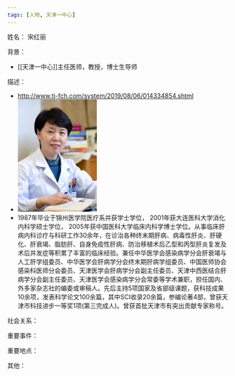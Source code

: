 ```yaml
---
tags: [人物, 天津一中心]
---
```


姓名：
宋红丽

背景：
- [[天津一中心]]主任医师，教授，博士生导师

描述：
- http://www.tj-fch.com/system/2019/08/06/014334854.shtml
- ![宋红丽](assets/11192308_623736.jpg)
- 1987年毕业于锦州医学院医疗系并获学士学位， 2001年获大连医科大学消化内科学硕士学位， 2005年获中国医科大学临床内科学博士学位。从事临床肝病内科诊疗与科研工作30余年，在诊治各种终末期肝病、病毒性肝炎、肝硬化、肝衰竭、脂肪肝、自身免疫性肝病、防治移植术后乙型和丙型肝炎复发及术后并发症等积累了丰富的临床经验。兼任中华医学会感染病学分会肝衰竭与人工肝学组委员、中华医学会肝病学分会终末期肝病学组委员、中国医师协会感染科医师分会委员、天津医学会肝病学分会副主任委员、天津中西医结合肝病学分会副主任委员、天津医学会感染病学分会常委等学术兼职，担任国内、外多家杂志社的编委或审稿人。先后主持5项国家及省部级课题，获科技成果10余项，发表科学论文100余篇，其中SCI收录20余篇，参编论著4部，曾获天津市科技进步一等奖1项(第三完成人)。曾获首批天津市有突出贡献专家称号。

社会关系：

重要事件：

重要地点：

其他：
